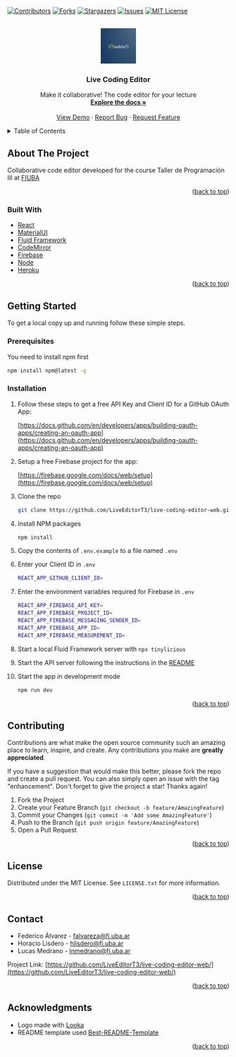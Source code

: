 <div id="top"></div>

[![Contributors][contributors-shield]][contributors-url]
[![Forks][forks-shield]][forks-url]
[![Stargazers][stars-shield]][stars-url]
[![Issues][issues-shield]][issues-url]
[![MIT License][license-shield]][license-url]

<!-- PROJECT LOGO -->
<br />
<div align="center">
  <a href="https://github.com/LiveEditorT3/live-coding-editor-web">
    <img src="public/logo.png" alt="Logo" width="80" height="80">
  </a>

<h3 align="center">Live Coding Editor</h3>

  <p align="center">
    Make it collaborative! The code editor for your lecture
    <br />
    <a href="https://github.com/LiveEditorT3/live-coding-editor-web"><strong>Explore the docs »</strong></a>
    <br />
    <br />
    <a href="https://live-coding-editor-web.herokuapp.com/">View Demo</a>
    ·
    <a href="https://github.com/LiveEditorT3/live-coding-editor-web/issues">Report Bug</a>
    ·
    <a href="https://github.com/LiveEditorT3/live-coding-editor-web/issues">Request Feature</a>
  </p>
</div>

<!-- TABLE OF CONTENTS -->
<details>
  <summary>Table of Contents</summary>
  <ol>
    <li>
      <a href="#about-the-project">About The Project</a>
      <ul>
        <li><a href="#built-with">Built With</a></li>
      </ul>
    </li>
    <li>
      <a href="#getting-started">Getting Started</a>
      <ul>
        <li><a href="#prerequisites">Prerequisites</a></li>
        <li><a href="#installation">Installation</a></li>
      </ul>
    </li>
    <li><a href="#usage">Usage</a></li>
    <li><a href="#roadmap">Roadmap</a></li>
    <li><a href="#contributing">Contributing</a></li>
    <li><a href="#license">License</a></li>
    <li><a href="#contact">Contact</a></li>
    <li><a href="#acknowledgments">Acknowledgments</a></li>
  </ol>
</details>

<!-- ABOUT THE PROJECT -->

## About The Project

Collaborative code editor developed for the course Taller de Programación III at [FIUBA](https://fi.uba.ar/)

<p align="right">(<a href="#top">back to top</a>)</p>

### Built With

- [React](https://reactjs.org/)
- [MaterialUI](https://mui.com/)
- [Fluid Framework](https://fluidframework.com/)
- [CodeMirror](https://codemirror.net/)
- [Firebase](https://firebase.google.com/)
- [Node](https://nodejs.org/)
- [Heroku](https://www.heroku.com)

<p align="right">(<a href="#top">back to top</a>)</p>

<!-- GETTING STARTED -->

## Getting Started

To get a local copy up and running follow these simple steps.

### Prerequisites

You need to install npm first

```sh
npm install npm@latest -g
```

### Installation

1. Follow these steps to get a free API Key and Client ID for a GitHub OAuth App:

   [https://docs.github.com/en/developers/apps/building-oauth-apps/creating-an-oauth-app](https://docs.github.com/en/developers/apps/building-oauth-apps/creating-an-oauth-app)

2. Setup a free Firebase project for the app:

   [https://firebase.google.com/docs/web/setup](https://firebase.google.com/docs/web/setup)

3. Clone the repo
   ```sh
   git clone https://github.com/LiveEditorT3/live-coding-editor-web.git
   ```
4. Install NPM packages
   ```sh
   npm install
   ```
5. Copy the contents of `.env.example` to a file named `.env`
6. Enter your Client ID in `.env`
   ```sh
   REACT_APP_GITHUB_CLIENT_ID=
   ```
7. Enter the environment variables required for Firebase in `.env`
   ```sh
   REACT_APP_FIREBASE_API_KEY=
   REACT_APP_FIREBASE_PROJECT_ID=
   REACT_APP_FIREBASE_MESSAGING_SENDER_ID=
   REACT_APP_FIREBASE_APP_ID=
   REACT_APP_FIREBASE_MEASUREMENT_ID=
   ```
8. Start a local Fluid Framework server with `npx tinylicious`
9. Start the API server following the instructions in the [README](https://github.com/LiveEditorT3/live-coding-editor-api)
10. Start the app in development mode
    ```sh
    npm run dev
    ```

<p align="right">(<a href="#top">back to top</a>)</p>

<!-- CONTRIBUTING -->

## Contributing

Contributions are what make the open source community such an amazing place to learn, inspire, and create. Any contributions you make are **greatly appreciated**.

If you have a suggestion that would make this better, please fork the repo and create a pull request. You can also simply open an issue with the tag "enhancement".
Don't forget to give the project a star! Thanks again!

1. Fork the Project
2. Create your Feature Branch (`git checkout -b feature/AmazingFeature`)
3. Commit your Changes (`git commit -m 'Add some AmazingFeature'`)
4. Push to the Branch (`git push origin feature/AmazingFeature`)
5. Open a Pull Request

<p align="right">(<a href="#top">back to top</a>)</p>

<!-- LICENSE -->

## License

Distributed under the MIT License. See `LICENSE.txt` for more information.

<p align="right">(<a href="#top">back to top</a>)</p>

<!-- CONTACT -->

## Contact

- Federico Álvarez - falvareza@fi.uba.ar
- Horacio Lisdero - hlisdero@fi.uba.ar
- Lucas Medrano - lnmedrano@fi.uba.ar

Project Link: [https://github.com/LiveEditorT3/live-coding-editor-web/](https://github.com/LiveEditorT3/live-coding-editor-web/)

<p align="right">(<a href="#top">back to top</a>)</p>

<!-- ACKNOWLEDGMENTS -->

## Acknowledgments

- Logo made with [Looka](https://looka.com/)
- README template used [Best-README-Template](https://github.com/othneildrew/Best-README-Template)

<p align="right">(<a href="#top">back to top</a>)</p>

<!-- MARKDOWN LINKS & IMAGES -->
<!-- https://www.markdownguide.org/basic-syntax/#reference-style-links -->

[contributors-shield]: https://img.shields.io/github/contributors/LiveEditorT3/live-coding-editor-web.svg?style=for-the-badge
[contributors-url]: https://github.com/LiveEditorT3/live-coding-editor-web/graphs/contributors
[forks-shield]: https://img.shields.io/github/forks/LiveEditorT3/live-coding-editor-web.svg?style=for-the-badge
[forks-url]: https://github.com/LiveEditorT3/live-coding-editor-web/network/members
[stars-shield]: https://img.shields.io/github/stars/LiveEditorT3/live-coding-editor-web.svg?style=for-the-badge
[stars-url]: https://github.com/LiveEditorT3/live-coding-editor-web/stargazers
[issues-shield]: https://img.shields.io/github/issues/LiveEditorT3/live-coding-editor-web.svg?style=for-the-badge
[issues-url]: https://github.com/LiveEditorT3/live-coding-editor-web/issues
[license-shield]: https://img.shields.io/github/license/othneildrew/Best-README-Template.svg?style=for-the-badge
[license-url]: https://github.com/LiveEditorT3/live-coding-editor-web/blob/master/LICENSE.txt
